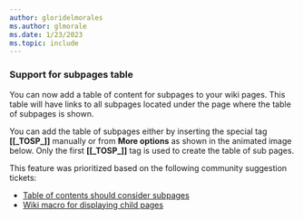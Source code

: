 ```yaml
---
author: gloridelmorales
ms.author: glmorale
ms.date: 1/23/2023
ms.topic: include
---
```

### Support for subpages table

You can now add a table of content for subpages to your wiki pages. This table will have links to all subpages located under the page where the table of subpages is shown.

You can add the table of subpages either by inserting the special tag **[[\_TOSP_]]** manually or from **More options** as shown in the animated image below. Only the first **[[\_TOSP_]]** tag is used to create the table of sub pages.

This feature was prioritized based on the following community suggestion tickets:
* [Table of contents should consider subpages](https://developercommunity.visualstudio.com/t/table-of-contents-should-consider-subpages/366283) 
* [Wiki macro for displaying child pages](https://developercommunity.visualstudio.com/t/wiki-macro-for-displaying-child-pages/365789)
